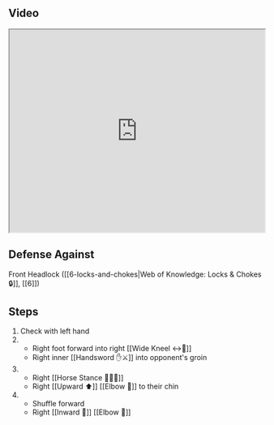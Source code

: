 ## Video

<iframe src="https://www.youtube.com/embed/9HGyEm4YE_0?start=168&end=276" width="100%" height="400"></iframe>

## Defense Against

Front Headlock ([[6-locks-and-chokes|Web of Knowledge: Locks & Chokes 🔒]], [[6]])

## Steps

1. Check with left hand
2. - Right foot forward into right [[Wide Kneel ↔️🧎]]
    - Right inner [[Handsword ✋⚔️]] into opponent's groin
3. - Right [[Horse Stance 🏇🧍‍♂️]]
    - Right [[Upward ⬆️]] [[Elbow 💪]] to their chin
4. - Shuffle forward
    - Right [[Inward 🔽]] [[Elbow 💪]]